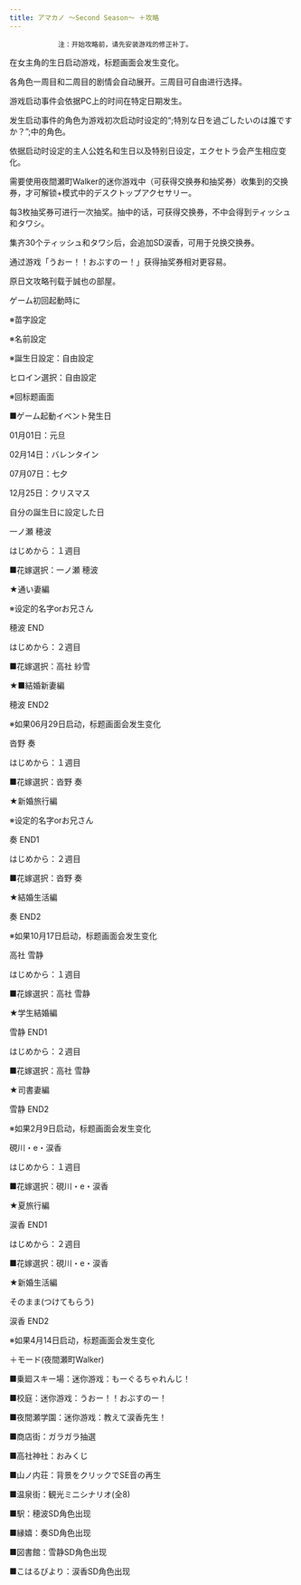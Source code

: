 ```yaml
---
title: アマカノ ～Second Season～ ＋攻略
---
```


                注：开始攻略前，请先安装游戏的修正补丁。

在女主角的生日启动游戏，标题画面会发生变化。

各角色一周目和二周目的剧情会自动展开。三周目可自由进行选择。

游戏启动事件会依据PC上的时间在特定日期发生。

发生启动事件的角色为游戏初次启动时设定的“;特別な日を過ごしたいのは誰ですか？”;中的角色。

依据启动时设定的主人公姓名和生日以及特别日设定，エクセトラ会产生相应变化。

需要使用夜間瀬町Walker的迷你游戏中（可获得交换券和抽奖券）收集到的交换券，才可解锁+模式中的デスクトップアクセサリー。

每3枚抽奖券可进行一次抽奖。抽中的话，可获得交换券，不中会得到ティッシュ和タワシ。

集齐30个ティッシュ和タワシ后，会追加SD涙香，可用于兑换交换券。

通过游戏「うおー！！おぶすのー！」获得抽奖券相对更容易。

原日文攻略刊载于誠也の部屋。



ゲーム初回起動時に



※苗字設定

※名前設定

※誕生日設定：自由設定

ヒロイン選択：自由設定

※回标题画面



■ゲーム起動イベント発生日

01月01日：元旦

02月14日：バレンタイン

07月07日：七夕

12月25日：クリスマス

自分の誕生日に設定した日



一ノ瀬 穂波



はじめから：１週目

■花嫁選択：一ノ瀬 穂波

★通い妻編

※设定的名字orお兄さん



穂波 END



はじめから：２週目

■花嫁選択：高社 紗雪

★■結婚新妻編



穂波 END2

※如果06月29日启动，标题画面会发生变化



沓野 奏



はじめから：１週目

■花嫁選択：沓野 奏

★新婚旅行編

※设定的名字orお兄さん



奏 END1



はじめから：２週目

■花嫁選択：沓野 奏

★結婚生活編



奏 END2

※如果10月17日启动，标题画面会发生变化



高社 雪静



はじめから：１週目

■花嫁選択：高社 雪静

★学生結婚編



雪静 END1



はじめから：２週目

■花嫁選択：高社 雪静

★司書妻編



雪静 END2

※如果2月9日启动，标题画面会发生变化



硯川・e・涙香



はじめから：１週目

■花嫁選択：硯川・e・涙香

★夏旅行編



涙香 END1



はじめから：２週目

■花嫁選択：硯川・e・涙香

★新婚生活編

そのまま(つけてもらう)



涙香 END2

※如果4月14日启动，标题画面会发生变化



＋モード(夜間瀬町Walker)



■乗廻スキー場：迷你游戏：もーぐるちゃれんじ！

■校庭：迷你游戏：うおー！！おぶすのー！

■夜間瀬学園：迷你游戏：教えて涙香先生！



■商店街：ガラガラ抽選

■高社神社：おみくじ

■山ノ内荘：背景をクリックでSE音の再生

■温泉街：観光ミニシナリオ(全8)



■駅：穂波SD角色出现

■縁嬉：奏SD角色出现

■図書館：雪静SD角色出现

■こはるびより：涙香SD角色出现


              
